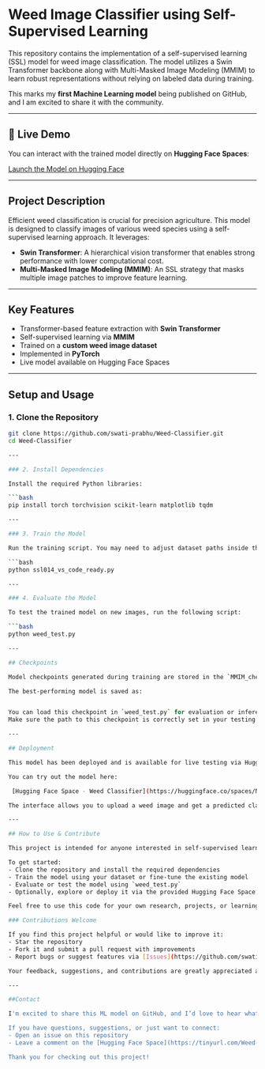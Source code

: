 # Weed Image Classifier using Self-Supervised Learning

This repository contains the implementation of a self-supervised learning (SSL) model for weed image classification. The model utilizes a Swin Transformer backbone along with Multi-Masked Image Modeling (MMIM) to learn robust representations without relying on labeled data during training.

This marks my **first Machine Learning model** being published on GitHub, and I am excited to share it with the community.

---

## 🔗 Live Demo

You can interact with the trained model directly on **Hugging Face Spaces**:

 [Launch the Model on Hugging Face](https://tinyurl.com/Weed-Classifier)

---

##  Project Description

Efficient weed classification is crucial for precision agriculture. This model is designed to classify images of various weed species using a self-supervised learning approach. It leverages:
- **Swin Transformer**: A hierarchical vision transformer that enables strong performance with lower computational cost.
- **Multi-Masked Image Modeling (MMIM)**: An SSL strategy that masks multiple image patches to improve feature learning.

---

##  Key Features

-  Transformer-based feature extraction with **Swin Transformer**
-  Self-supervised learning via **MMIM**
-  Trained on a **custom weed image dataset**
-  Implemented in **PyTorch**
-  Live model available on Hugging Face Spaces

---

##  Setup and Usage

### 1. Clone the Repository

```bash
git clone https://github.com/swati-prabhu/Weed-Classifier.git
cd Weed-Classifier

---

### 2. Install Dependencies

Install the required Python libraries:

```bash
pip install torch torchvision scikit-learn matplotlib tqdm

---

### 3. Train the Model

Run the training script. You may need to adjust dataset paths inside the script.

```bash
python ssl014_vs_code_ready.py

---

### 4. Evaluate the Model

To test the trained model on new images, run the following script:

```bash
python weed_test.py

---

## Checkpoints

Model checkpoints generated during training are stored in the `MMIM_checkpoints/` directory.

The best-performing model is saved as:


You can load this checkpoint in `weed_test.py` for evaluation or inference.  
Make sure the path to this checkpoint is correctly set in your testing script.

---

## Deployment

This model has been deployed and is available for live testing via Hugging Face Spaces.

You can try out the model here:

 [Hugging Face Space - Weed Classifier](https://huggingface.co/spaces/NagashreePai/Weed_Classifier)

The interface allows you to upload a weed image and get a predicted class based on the trained model.

---

## How to Use & Contribute

This project is intended for anyone interested in self-supervised learning, plant disease detection, or real-world applications of transformers in agriculture.

To get started:
- Clone the repository and install the required dependencies
- Train the model using your dataset or fine-tune the existing model
- Evaluate or test the model using `weed_test.py`
- Optionally, explore or deploy it via the provided Hugging Face Space

Feel free to use this code for your own research, projects, or learning!

### Contributions Welcome

If you find this project helpful or would like to improve it:
- Star the repository
- Fork it and submit a pull request with improvements
- Report bugs or suggest features via [Issues](https://github.com/swati-prabhu/Weed-Classifier/issues)

Your feedback, suggestions, and contributions are greatly appreciated and encouraged!

---

##Contact

I'm excited to share this ML model on GitHub, and I’d love to hear what you think!

If you have questions, suggestions, or just want to connect:
- Open an issue on this repository
- Leave a comment on the [Hugging Face Space](https://tinyurl.com/Weed-Classifier)

Thank you for checking out this project!


